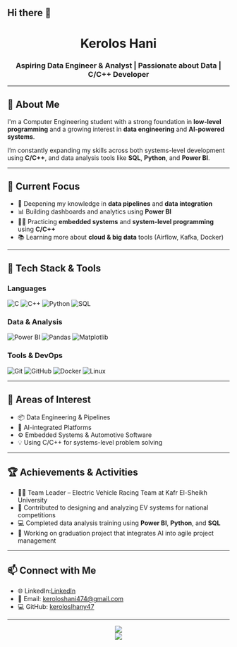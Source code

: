## Hi there 👋
<h1 align="center">Kerolos Hani</h1>
<h3 align="center">Aspiring Data Engineer & Analyst | Passionate about Data | C/C++ Developer </h3>

---

## 👋 About Me

I'm a Computer Engineering student with a strong foundation in **low-level programming** and a growing interest in **data engineering** and **AI-powered systems**.

I’m constantly expanding my skills across both systems-level development using **C/C++**, and data analysis tools like **SQL**, **Python**, and **Power BI**.

---

## 🚀 Current Focus

- 🔧 Deepening my knowledge in **data pipelines** and **data integration**
- 📊 Building dashboards and analytics using **Power BI**
- 👨‍🔧 Practicing **embedded systems** and **system-level programming** using **C/C++**
- 📚 Learning more about **cloud & big data** tools (Airflow, Kafka, Docker)

---

## 🧠 Tech Stack & Tools

### Languages
![C](https://img.shields.io/badge/C-00599C?logo=c&logoColor=white)
![C++](https://img.shields.io/badge/C++-00599C?logo=cplusplus&logoColor=white)
![Python](https://img.shields.io/badge/-Python-3776AB?logo=python&logoColor=white)
![SQL](https://img.shields.io/badge/-SQL-025E8C?logo=postgresql&logoColor=white)

### Data & Analysis
![Power BI](https://img.shields.io/badge/-Power%20BI-F2C811?logo=powerbi&logoColor=black)
![Pandas](https://img.shields.io/badge/-Pandas-150458?logo=pandas&logoColor=white)
![Matplotlib](https://img.shields.io/badge/Matplotlib-000000?logo=matplotlib&logoColor=white)

### Tools & DevOps
![Git](https://img.shields.io/badge/-Git-F05032?logo=git&logoColor=white)
![GitHub](https://img.shields.io/badge/-GitHub-181717?logo=github&logoColor=white)
![Docker](https://img.shields.io/badge/-Docker-2496ED?logo=docker&logoColor=white)
![Linux](https://img.shields.io/badge/-Linux-FCC624?logo=linux&logoColor=black)

---

## 🧭 Areas of Interest

- 📦 Data Engineering & Pipelines
- 🧠 AI-integrated Platforms
- ⚙️ Embedded Systems & Automotive Software
- 💡 Using C/C++ for systems-level problem solving

---

## 🏆 Achievements & Activities

- 👨‍💼 Team Leader – Electric Vehicle Racing Team at Kafr El-Sheikh University  
- 🔋 Contributed to designing and analyzing EV systems for national competitions  
- 💻 Completed data analysis training using **Power BI**, **Python**, and **SQL**  
- 🧠 Working on graduation project that integrates AI into agile project management

---

## 📫 Connect with Me

- 🌐 LinkedIn:[LinkedIn](https://www.linkedin.com/in/kerolos-hani-2519441b6/)
- 📧 Email: keroloshani474@gmail.com
- 💻 GitHub: [kerolosاhany47](https://github.com/keroloshany47)

---

<p align="center">
  <img src="https://github-readme-stats.vercel.app/api?username=kerolos-hani&show_icons=true&theme=tokyonight" />
  <br/>
  <img src="https://github-readme-streak-stats.herokuapp.com?user=kerolos-hani&theme=tokyonight" />
</p>


